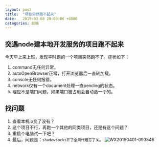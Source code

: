 ```yaml
---
layout: post
title:  "项目突然跑不起来"
date:   2019-03-08 20:00:00 +0800
categories: 前端
---
```


## 突遇node建本地开发服务的项目跑不起来
今天早上来上班，发现平时跑的一个项目突然跑不了。症状如下：
1. command无任何异常。
2. autoOpenBrowser正常，打开浏览器后一直转加载。
3. console无任何报错。
4. network仅有一个document处理一直pending的状态。
5. 理应不是端口问题，如果端口被占用会自动选一个的。

## 找问题
1. 查看本机ip变了没有？
2. 这个项目不行，再跑一个其他的同类项目，还是有这个问题？
3. 重启个电脑试一下吧？
4. 最后，问题是：`shadowsocks开了全局代理忘了关`。
![WX20190401-093546](https://user-images.githubusercontent.com/21136420/55298682-903d2d00-5461-11e9-8c7f-6cdb66b0dea2.png)
